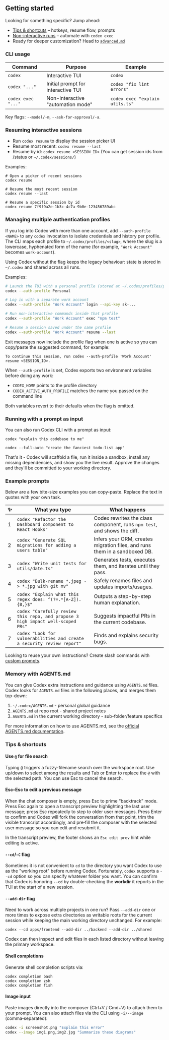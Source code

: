 ## Getting started

Looking for something specific? Jump ahead:

- [Tips & shortcuts](#tips--shortcuts) – hotkeys, resume flow, prompts
- [Non-interactive runs](./exec.md) – automate with `codex exec`
- Ready for deeper customization? Head to [`advanced.md`](./advanced.md)

### CLI usage

| Command            | Purpose                            | Example                         |
| ------------------ | ---------------------------------- | ------------------------------- |
| `codex`            | Interactive TUI                    | `codex`                         |
| `codex "..."`      | Initial prompt for interactive TUI | `codex "fix lint errors"`       |
| `codex exec "..."` | Non-interactive "automation mode"  | `codex exec "explain utils.ts"` |

Key flags: `--model/-m`, `--ask-for-approval/-a`.

### Resuming interactive sessions

- Run `codex resume` to display the session picker UI
- Resume most recent: `codex resume --last`
- Resume by id: `codex resume <SESSION_ID>` (You can get session ids from /status or `~/.codex/sessions/`)

Examples:

```shell
# Open a picker of recent sessions
codex resume

# Resume the most recent session
codex resume --last

# Resume a specific session by id
codex resume 7f9f9a2e-1b3c-4c7a-9b0e-123456789abc
```

### Managing multiple authentication profiles

If you log into Codex with more than one account, add `--auth-profile <NAME>`
to any `codex` invocation to isolate credentials and history per profile. The
CLI maps each profile to `~/.codex/profiles/<slug>`, where the slug is a
lowercase, hyphenated form of the name (for example, `"Work Account"`
becomes `work-account`).

Using Codex without the flag keeps the legacy behaviour: state is stored in
`~/.codex` and shared across all runs.

Examples:

```sh
# Launch the TUI with a personal profile (stored at ~/.codex/profiles/personal)
codex --auth-profile Personal

# Log in with a separate work account
codex --auth-profile "Work Account" login --api-key sk-...

# Run non-interactive commands inside that profile
codex --auth-profile "Work Account" exec "npm test"

# Resume a session saved under the same profile
codex --auth-profile "Work Account" resume --last
```

Exit messages now include the profile flag when one is active so you can
copy/paste the suggested command, for example:

```
To continue this session, run codex --auth-profile 'Work Account' resume <SESSION_ID>.
```

When `--auth-profile` is set, Codex exports two environment variables before
doing any work:

- `CODEX_HOME` points to the profile directory
- `CODEX_ACTIVE_AUTH_PROFILE` matches the name you passed on the command line

Both variables revert to their defaults when the flag is omitted.

### Running with a prompt as input

You can also run Codex CLI with a prompt as input:

```shell
codex "explain this codebase to me"
```

```shell
codex --full-auto "create the fanciest todo-list app"
```

That's it - Codex will scaffold a file, run it inside a sandbox, install any
missing dependencies, and show you the live result. Approve the changes and
they'll be committed to your working directory.

### Example prompts

Below are a few bite-size examples you can copy-paste. Replace the text in quotes with your own task.

| ✨  | What you type                                                                   | What happens                                                               |
| --- | ------------------------------------------------------------------------------- | -------------------------------------------------------------------------- |
| 1   | `codex "Refactor the Dashboard component to React Hooks"`                       | Codex rewrites the class component, runs `npm test`, and shows the diff.   |
| 2   | `codex "Generate SQL migrations for adding a users table"`                      | Infers your ORM, creates migration files, and runs them in a sandboxed DB. |
| 3   | `codex "Write unit tests for utils/date.ts"`                                    | Generates tests, executes them, and iterates until they pass.              |
| 4   | `codex "Bulk-rename *.jpeg -> *.jpg with git mv"`                               | Safely renames files and updates imports/usages.                           |
| 5   | `codex "Explain what this regex does: ^(?=.*[A-Z]).{8,}$"`                      | Outputs a step-by-step human explanation.                                  |
| 6   | `codex "Carefully review this repo, and propose 3 high impact well-scoped PRs"` | Suggests impactful PRs in the current codebase.                            |
| 7   | `codex "Look for vulnerabilities and create a security review report"`          | Finds and explains security bugs.                                          |

Looking to reuse your own instructions? Create slash commands with [custom prompts](./prompts.md).

### Memory with AGENTS.md

You can give Codex extra instructions and guidance using `AGENTS.md` files. Codex looks for `AGENTS.md` files in the following places, and merges them top-down:

1. `~/.codex/AGENTS.md` - personal global guidance
2. `AGENTS.md` at repo root - shared project notes
3. `AGENTS.md` in the current working directory - sub-folder/feature specifics

For more information on how to use AGENTS.md, see the [official AGENTS.md documentation](https://agents.md/).

### Tips & shortcuts

#### Use `@` for file search

Typing `@` triggers a fuzzy-filename search over the workspace root. Use up/down to select among the results and Tab or Enter to replace the `@` with the selected path. You can use Esc to cancel the search.

#### Esc–Esc to edit a previous message

When the chat composer is empty, press Esc to prime “backtrack” mode. Press Esc again to open a transcript preview highlighting the last user message; press Esc repeatedly to step to older user messages. Press Enter to confirm and Codex will fork the conversation from that point, trim the visible transcript accordingly, and pre‑fill the composer with the selected user message so you can edit and resubmit it.

In the transcript preview, the footer shows an `Esc edit prev` hint while editing is active.

#### `--cd`/`-C` flag

Sometimes it is not convenient to `cd` to the directory you want Codex to use as the "working root" before running Codex. Fortunately, `codex` supports a `--cd` option so you can specify whatever folder you want. You can confirm that Codex is honoring `--cd` by double-checking the **workdir** it reports in the TUI at the start of a new session.

#### `--add-dir` flag

Need to work across multiple projects in one run? Pass `--add-dir` one or more times to expose extra directories as writable roots for the current session while keeping the main working directory unchanged. For example:

```shell
codex --cd apps/frontend --add-dir ../backend --add-dir ../shared
```

Codex can then inspect and edit files in each listed directory without leaving the primary workspace.

#### Shell completions

Generate shell completion scripts via:

```shell
codex completion bash
codex completion zsh
codex completion fish
```

#### Image input

Paste images directly into the composer (Ctrl+V / Cmd+V) to attach them to your prompt. You can also attach files via the CLI using `-i/--image` (comma‑separated):

```bash
codex -i screenshot.png "Explain this error"
codex --image img1.png,img2.jpg "Summarize these diagrams"
```
